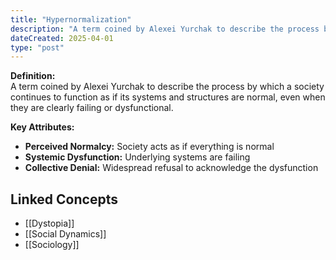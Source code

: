 ```yaml
---
title: "Hypernormalization"
description: "A term coined by Alexei Yurchak to describe the process by which a society continues to function as if its systems and structures are normal, even when they are clearly failing or dysfunctional."
dateCreated: 2025-04-01
type: "post"
---
```


**Definition:**  
A term coined by Alexei Yurchak to describe the process by which a society continues to function as if its systems and structures are normal, even when they are clearly failing or dysfunctional.

**Key Attributes:**  
- **Perceived Normalcy:** Society acts as if everything is normal  
- **Systemic Dysfunction:** Underlying systems are failing  
- **Collective Denial:** Widespread refusal to acknowledge the dysfunction

## Linked Concepts
- [[Dystopia]]
- [[Social Dynamics]]
- [[Sociology]]
